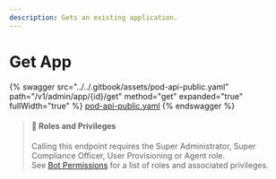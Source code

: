 ```yaml
---
description: Gets an existing application.
---
```


# Get App

{% swagger src="../../.gitbook/assets/pod-api-public.yaml" path="/v1/admin/app/{id}/get" method="get" expanded="true" fullWidth="true" %}
[pod-api-public.yaml](../../.gitbook/assets/pod-api-public.yaml)
{% endswagger %}

> #### 🚧 Roles and Privileges
>
> Calling this endpoint requires the Super Administrator, Super Compliance Officer, User Provisioning or Agent role.\
> See [Bot Permissions](https://docs.developers.symphony.com/building-bots-on-symphony/configuration/bot-permissions) for a list of roles and associated privileges.
